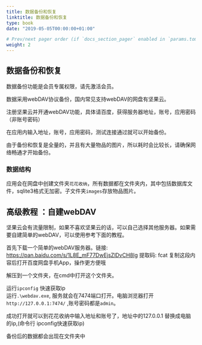 ```yaml
---
title: 数据备份和恢复
linktitle: 数据备份和恢复
type: book
date: "2019-05-05T00:00:00+01:00"

# Prev/next pager order (if `docs_section_pager` enabled in `params.toml`)
weight: 2
---
```


## 数据备份和恢复

数据备份功能是会员专属权限，请先激活会员。  

数据采用webDAV协议备份，国内常见支持webDAV的网盘有坚果云。  

注册坚果云并开通webDAV功能，具体请百度，获得服务器地址，账号，应用密码（非账号密码）  

在应用内输入地址，账号，应用密码，测试连接通过就可以开始备份。  

由于备份和恢复是全量的，并且有大量物品的图片，所以耗时会比较长，请确保网络畅通才开始备份。

### 数据结构  

应用会在网盘中创建文件夹`花花收纳`，所有数据都在文件夹内，其中包括数据库文件，sqlite3格式无加密。子文件夹`images`存放物品图片。  


## 高级教程 ：自建webDAV  

坚果云会有流量限制，如果不喜欢坚果云的话，可以自己选择其他服务器。如果需要自建简单的webDAV，可以使用参考下面的教程。  

首先下载一个简单的webDAV服务器。链接: https://pan.baidu.com/s/1L8E_mF77DwEjsZlDvCH8lg 提取码: fcat 复制这段内容后打开百度网盘手机App，操作更方便哦  

解压到一个文件夹，在cmd中打开这个文件夹。  

运行`ipconfig` 快速获取ip  
运行`.\webdav.exe`, 服务就会在7474端口打开。电脑浏览器打开`http://127.0.0.1:7474/` ,账号密码都是`admin`。   

成功打开就可以到花花收纳中输入地址和账号了，地址中的127.0.0.1 替换成电脑的ip,(命令行 ipconfig快速获取ip)  

备份后的数据都会出现在文件夹中


